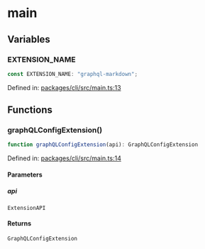 # main

## Variables

### EXTENSION\_NAME

```ts
const EXTENSION_NAME: "graphql-markdown";
```

Defined in: [packages/cli/src/main.ts:13](https://github.com/graphql-markdown/graphql-markdown/blob/main/packages/cli/src/main.ts#L13)

## Functions

### graphQLConfigExtension()

```ts
function graphQLConfigExtension(api): GraphQLConfigExtension
```

Defined in: [packages/cli/src/main.ts:14](https://github.com/graphql-markdown/graphql-markdown/blob/main/packages/cli/src/main.ts#L14)

#### Parameters

##### api

`ExtensionAPI`

#### Returns

`GraphQLConfigExtension`
